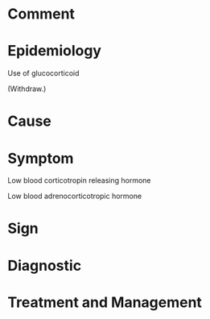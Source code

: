 # Comment

# Epidemiology

Use of glucocorticoid

(Withdraw.)

# Cause

# Symptom

Low blood corticotropin releasing hormone

Low blood adrenocorticotropic hormone

# Sign

# Diagnostic

# Treatment and Management
